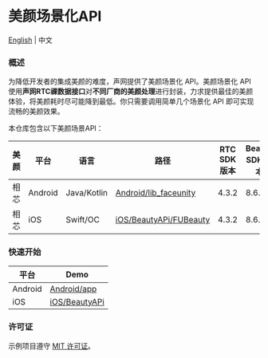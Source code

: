 # 美颜场景化API

[English](README.md) | 中文

### 概述

为降低开发者的集成美颜的难度，声网提供了美颜场景化 API。美颜场景化 API 使用**声网RTC祼数据接口**对**不同厂商的美颜处理**进行封装，力求提供最佳的美颜体验，将美颜耗时尽可能降到最低。你只需要调用简单几个场景化 API 即可实现流畅的美颜效果。

本仓库包含以下美颜场景API：

| 美颜   | 平台       | 语言           | 路径                                                         | RTC SDK 版本 | Beauty SDK 版本 |
|------|----------|--------------|------------------------------------------------------------|------------|---------------|
| 相芯   | Android  | Java/Kotlin  | [Android/lib_faceunity](Android/lib_faceunity) | 4.3.2    | 8.6.0         |
| 相芯   | iOS      | Swift/OC     | [iOS/BeautyAPi/FUBeauty](iOS/BeautyAPi/FUBeauty) | 4.3.2   | 8.6.0         |

### 快速开始

| 平台      | Demo                   |
|---------|------------------------|
| Android | [Android/app](Android/README.zh.md) |
| iOS     | [iOS/BeautyAPi](iOS/README.zh.md) |

### 许可证

示例项目遵守 [MIT 许可证](LICENSE)。
